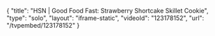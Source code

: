 {
    "title": "HSN | Good Food Fast: Strawberry Shortcake Skillet Cookie",
    "type": "solo",
    "layout": "iframe-static",
    "videoId": "123178152",
    "url": "\/tvpembed\/123178152"
}